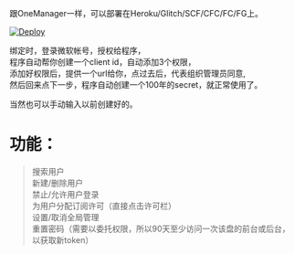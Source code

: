 跟OneManager一样，可以部署在Heroku/Glitch/SCF/CFC/FC/FG上。

[![Deploy](https://www.herokucdn.com/deploy/button.svg)](https://heroku.com/deploy?template=https://github.com/Jakob-Boy/qkqpttgf_OfficeAdmin)

绑定时，登录微软帐号，授权给程序，  
程序自动帮你创建一个client id，自动添加3个权限，  
添加好权限后，提供一个url给你，点过去后，代表组织管理员同意,  
然后回来点下一步，程序自动创建一个100年的secret，就正常使用了。  

当然也可以手动输入以前创建好的。

# 功能：  
> 搜索用户  
> 新建/删除用户  
> 禁止/允许用户登录  
> 为用户分配订阅许可（直接点击许可栏）  
> 设置/取消全局管理  
> 重置密码（需要以委托权限，所以90天至少访问一次该盘的前台或后台，以获取新token）  
